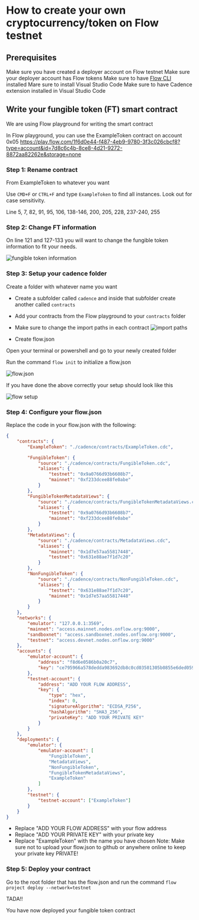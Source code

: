 # How to create your own cryptocurrency/token on Flow testnet

## Prerequisites

Make sure you have created a deployer account on Flow testnet
Make sure your deployer account has Flow tokens
Make sure to have [Flow CLI](https://developers.flow.com/tools/flow-cli/install) installed
Mare sure to install Visual Studio Code
Make sure to have Cadence extension installed in Visual Studio Code

## Write your fungible token (FT) smart contract

We are using Flow playground for writing the smart contract

In Flow playground, you can use the ExampleToken contract on account 0x05
https://play.flow.com/1f6d0e44-f487-4eb9-9780-3f3c026cbcf8?type=account&id=7d8c6c4b-8ce8-4d21-9272-8872aa82262e&storage=none

### Step 1: Rename contract

From ExampleToken to whatever you want

Use `CMD+F` or `CTRL+F` and type `ExampleToken` to find all instances. Look out for case sensitivity.

Line 5, 7, 82, 91, 95, 106, 138-146, 200, 205, 228, 237-240, 255

### Step 2: Change FT information

On line 121 and 127-133 you will want to change the fungible token information to fit your needs.

![fungible token information](https://i.imgur.com/hG8y3hV.png)

### Step 3: Setup your cadence folder

Create a folder with whatever name you want

-   Create a subfolder called `cadence` and inside that subfolder create another called `contracts`

-   Add your contracts from the Flow playground to your `contracts` folder

-   Make sure to change the import paths in each contract
    ![import paths](https://i.imgur.com/GIMiXZQ.png)

-   Create flow.json

Open your terminal or powershell and go to your newly created folder

Run the command `flow init` to initialize a flow.json

![flow.json](https://i.imgur.com/ws0YjvK.png)

If you have done the above correctly your setup should look like this

![flow setup](https://i.imgur.com/V1qqR2C.png)

### Step 4: Configure your flow.json

Replace the code in your flow.json with the following:

```json
{
	"contracts": {
		"ExampleToken": "./cadence/contracts/ExampleToken.cdc",

		"FungibleToken": {
			"source": "./cadence/contracts/FungibleToken.cdc",
			"aliases": {
				"testnet": "0x9a0766d93b6608b7",
				"mainnet": "0xf233dcee88fe0abe"
			}
		},
		"FungibleTokenMetadataViews": {
			"source": "./cadence/contracts/FungibleTokenMetadataViews.cdc",
			"aliases": {
				"testnet": "0x9a0766d93b6608b7",
				"mainnet": "0xf233dcee88fe0abe"
			}
		},
		"MetadataViews": {
			"source": "./cadence/contracts/MetadataViews.cdc",
			"aliases": {
				"mainnet": "0x1d7e57aa55817448",
				"testnet": "0x631e88ae7f1d7c20"
			}
		},
		"NonFungibleToken": {
			"source": "./cadence/contracts/NonFungibleToken.cdc",
			"aliases": {
				"testnet": "0x631e88ae7f1d7c20",
				"mainnet": "0x1d7e57aa55817448"
			}
		}
	},
	"networks": {
		"emulator": "127.0.0.1:3569",
		"mainnet": "access.mainnet.nodes.onflow.org:9000",
		"sandboxnet": "access.sandboxnet.nodes.onflow.org:9000",
		"testnet": "access.devnet.nodes.onflow.org:9000"
	},
	"accounts": {
		"emulator-account": {
			"address": "f8d6e0586b0a20c7",
			"key": "ce795966a578dedda983692db8c0cd03501305b0855e6ded0591cacac53ffc26"
		},
		"testnet-account": {
			"address": "ADD YOUR FLOW ADDRESS",
			"key": {
				"type": "hex",
				"index": 0,
				"signatureAlgorithm": "ECDSA_P256",
				"hashAlgorithm": "SHA3_256",
				"privateKey": "ADD YOUR PRIVATE KEY"
			}
		}
	},
	"deployments": {
		"emulator": {
			"emulator-account": [
				"FungibleToken",
				"MetadataViews",
				"NonFungibleToken",
				"FungibleTokenMetadataViews",
				"ExampleToken"
			]
		},
		"testnet": {
			"testnet-account": ["ExampleToken"]
		}
	}
}
```

-   Replace "ADD YOUR FLOW ADDRESS" with your flow address
-   Replace "ADD YOUR PRIVATE KEY" with your private key
-   Replace "ExampleToken" with the name you have chosen
    Note: Make sure not to upload your flow.json to github or anywhere online to keep your private key PRIVATE!

### Step 5: Deploy your contract

Go to the root folder that has the flow.json and run the command `flow project deploy --network=testnet`

TADA!!

You have now deployed your fungible token contract
